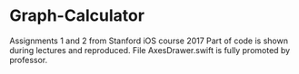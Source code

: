 # Graph-Calculator
Assignments 1 and 2 from Stanford iOS course 2017
Part of code is shown during lectures and reproduced.
File AxesDrawer.swift is fully promoted by professor.
